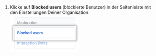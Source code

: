 1. Klicke auf **Blocked users** (blockierte Benutzer) in der Seitenleiste mit den Einstellungen Deiner Organisation. ![Blockierte Benutzer in den Einstellungen der Organisation](/assets/images/help/organizations/org-settings-block-users.png)
